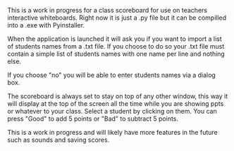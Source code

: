This is a work in progress for a class scoreboard for use on teachers interactive whiteboards.
Right now it is just a .py file but it can be compilled into a .exe with Pyinstaller.

When the application is launched it will ask you if you want to import a list of students names
from a .txt file. If you choose to do so your .txt file must contain a simple list of students names
with one name per line and nothing else.

If you choose "no" you will be able to enter students names via a dialog box.

The scoreboard is always set to stay on top of any other window, this way it will display at the top of the screen
all the time while you are showing ppts or whatever to your class.
Select a student by clicking on them. You can press "Good" to add 5 points or "Bad" to subtract 5 points.

This is a work in progress and will likely have more features in the future such as sounds and saving scores.

